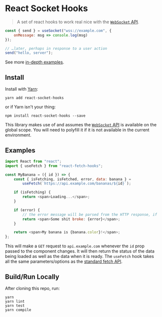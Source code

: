 # React Socket Hooks

> A set of react hooks to work real nice with the [`WebSocket` API](https://developer.mozilla.org/en-US/docs/Web/API/WebSocket).

```js
const { send } = useSocket("wss://example.com", {
	onMessage: msg => console.log(msg)
});

// …later, perhaps in response to a user action
send("hello, server");
```

See more [in-depth examples](#examples).

## Install

Install with [Yarn](https://yarnpkg.com/en/):

```shell
yarn add react-socket-hooks
```

or if Yarn isn't your thing:

```shell
npm install react-socket-hooks --save
```

This library makes use of and assumes the [`WebSocket` API](https://developer.mozilla.org/en-US/docs/Web/API/WebSocket) is available on the global scope. You will need to polyfill it if it is not available in the current environment.

## Examples

```js
import React from "react";
import { useFetch } from "react-fetch-hooks";

const MyBanana = ({ id }) => {
	const { isFetching, isFetched, error, data: banana } =
		useFetch(`https://api.example.com/bananas/${id}`);

	if (isFetching) {
		return <span>Loading...</span>;
	}

	if (error) {
		// the error message will be parsed from the HTTP response, if available
		return <span>Some shit broke: {error}</span>;
	}

	return <span>My banana is {banana.color}!</span>;
};
```

This will make a `GET` request to `api.example.com` whenever the `id` prop passed to the component changes. It will then return the status of the data being loaded as well as the data when it is ready. The `useFetch` hook takes all the same parameters/options as the [standard fetch API](https://developer.mozilla.org/en-US/docs/Web/API/Fetch_API).

## Build/Run Locally

After cloning this repo, run:

```shell
yarn
yarn lint
yarn test
yarn compile
```
